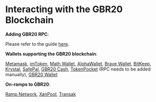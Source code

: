 # Interacting with the GBR20 Blockchain

**Adding GBR20 RPC**:&#x20;

Please refer to the guide [here](https://tutorials.gbrscan.com/tutorials/network-tutorials/adding-fuse-network-to-metamask).



**Wallets supporting the GBR20 blockchain**:

[Metamask](https://metamask.io), [imToken](https://imtoken.im), [Math Wallet](https://mathwallet.org), [AlphaWallet](https://alphawallet.com), [Brave Wallet](https://brave.com/wallet/), [BitKeep](https://bitkeep.com/), [Krystal](https://krystal.app), [SafePal](https://safepal.io/), [GBR20 Cash](https://fuse.cash), [TokenPocket](https://www.tokenpocket.pro/en/) (RPC needs to be added manually), [GBR20 Wallet](https://play.google.com/store/apps/details?id=io.fuse.fusecash\&hl=en\&gl=US)



**On-ramps to GBR20**:

[Ramp Network](https://ramp.network), [XanPool](https://xanpool.com/), [Transak](https://transak.com/)
